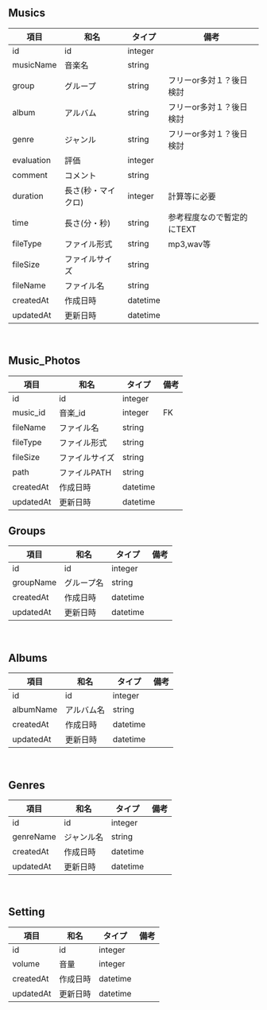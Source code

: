 ## Musics

| 項目       | 和名              | タイプ   | 備考                       | 
| ---------- | ----------------- | -------- | -------------------------- | 
| id         | id                | integer  |                            | 
| musicName  | 音楽名            | string   |                            | 
| group      | グループ          | string   | フリーor多対１？後日検討     | 
| album      | アルバム          | string   | フリーor多対１？後日検討     | 
| genre      | ジャンル          | string   | フリーor多対１？後日検討     | 
| evaluation | 評価              | integer  |                            | 
| comment    | コメント          | string   |                            | 
| duration   | 長さ(秒・マイクロ) | integer  | 計算等に必要               | 
| time       | 長さ(分・秒)      | string   | 参考程度なので暫定的にTEXT  | 
| fileType   | ファイル形式      | string   | mp3,wav等                  | 
| fileSize   | ファイルサイズ    | string   |                            | 
| fileName   | ファイル名        | string   |                            |
| createdAt  | 作成日時          | datetime |                            | 
| updatedAt  | 更新日時          | datetime |                            | 

<br>

## Music_Photos

| 項目      | 和名           | タイプ   | 備考 | 
| --------- | -------------- | -------- | ---- | 
| id        | id             | integer  |      | 
| music_id  | 音楽_id        | integer  | FK   | 
| fileName  | ファイル名     | string   |      | 
| fileType  | ファイル形式   | string   |      | 
| fileSize  | ファイルサイズ | string   |      | 
| path      | ファイルPATH   | string   |      | 
| createdAt | 作成日時       | datetime |      | 
| updatedAt | 更新日時       | datetime |      | 

## Groups

| 項目       | 和名           | タイプ  | 備考 | 
| ---------- | -------------- | ------- | ---- | 
| id         | id             | integer |      | 
| groupName  | グループ名     | string   |      | 
| createdAt  | 作成日時       | datetime |      | 
| updatedAt  | 更新日時       | datetime |      | 

<br>

## Albums

| 項目       | 和名           | タイプ  | 備考 | 
| ---------- | -------------- | ------- | ---- | 
| id         | id             | integer |      | 
| albumName  | アルバム名     | string   |      | 
| createdAt  | 作成日時       | datetime |      | 
| updatedAt  | 更新日時       | datetime |      | 

<br>

## Genres

| 項目       | 和名           | タイプ  | 備考 | 
| ---------- | -------------- | ------- | ---- | 
| id         | id             | integer |      | 
| genreName  | ジャンル名     | string   |      | 
| createdAt  | 作成日時       | datetime |      | 
| updatedAt  | 更新日時       | datetime |      | 

<br>

## Setting
| 項目       | 和名           | タイプ  | 備考 | 
| ---------- | -------------- | ------- | ---- | 
| id         | id             | integer |      | 
| volume     | 音量           | integer  |      | 
| createdAt  | 作成日時       | datetime |      | 
| updatedAt  | 更新日時       | datetime |      | 